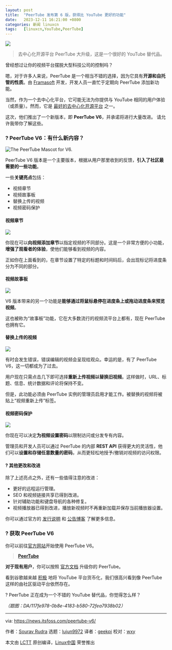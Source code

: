 ```yaml
---
layout: post
title:	"PeerTube 发布第 6 版，获得比 YouTube 更好的功能"
date:	2023-12-11 16:21:00 +0800 
categories:	新闻 linuxcn 
tags:	[linuxcn,YouTube,PeerTube]
---
```



![](/Asserts/Images//attachment/album/202312/11/162052hxs4n36n8881x46s.png)



> 
> 去中心化开源平台 PeerTube 大升级，这是一个很好的 YouTube 替代品。
> 
> 
> 


曾经想过让你的视频平台摆脱大型科技公司的控制吗？


嗯，对于许多人来说，PeerTube 是一个相当不错的选择，因为它具有**开源和自托管的性质**。由 [Framasoft](https://framasoft.org/en/) 开发，开发人员一直忙于定期向 PeerTube 添加新功能。


当然，作为一个去中心化平台，它可能无法为你提供与 YouTube 相同的用户体验（或质量）。然而，它是 [最好的去中心化开源平台](https://itsfoss.com/mainstream-social-media-alternaives/) 之一。


这次，他们推出了一个新版本，即 **PeerTube V6**，并承诺将进行大量改进。 请允许我带你了解这些。


### ? PeerTube V6：有什么新内容？


![The PeerTube Mascot for V6.](/Asserts/Images//attachment/album/202312/11/162124km3onzxmvbti64sx.png)


PeerTube V6 版本是一个主要版本，根据从用户那里收到的反馈，**引入了社区最需要的一些功能**。


一些**关键亮点**包括：


* 视频章节
* 视频故事板
* 替换上传的视频
* 视频密码保护


#### 视频章节


![](/Asserts/Images//attachment/album/202312/11/162125rb5pobbbb2400jjp.png)


你现在可以**向视频添加章节**以指定视频的不同部分。这是一个非常方便的小功能，**增强了观看者的体验**，使他们能够看到视频的内容。


正如你在上面看到的，在章节设置了特定的标题和时间码后，会出现标记将进度条分为不同的部分。


#### 视频故事板


![](/Asserts/Images//attachment/album/202312/11/162126djoupysapypyayhx.jpg)


V6 版本带来的另一个功能是**能够通过将鼠标悬停在进度条上或拖动进度条来预览视频**。


这也被称为“故事板”功能，它在大多数流行的视频流平台上都有，现在 PeerTube 也拥有它。


#### 替换上传的视频


![](/Asserts/Images//attachment/album/202312/11/162126r4kc4sq25l5485vu.png)


有时会发生错误，错误编辑的视频会呈现给观众。幸运的是，有了 PeerTube V6，这一切都成为了过去。


用户现在只需点击几下即可选择**重新上传视频以替换旧视频**。这样做时，URL、标题、信息、统计数据和评论将保持不变。


但是，此功能必须由 PeerTube 实例的管理员启用才能工作。被替换的视频将被贴上“视频重新上传”标签。


#### 视频密码保护


![](/Asserts/Images//attachment/album/202312/11/162127gti8tzfj2lq93atp.png)


你现在可以决定**为视频设置密码**以限制访问或分发专有内容。


管理员和开发人员可以通过 PeerTube 的内部 **REST API** 获得更大的灵活性，他们可以**设置和存储任意数量的密码**，从而更轻松地授予/撤销对视频的访问权限。


#### ?️ 其他更改和改进


除了上述亮点之外，还有一些值得注意的改进：


* 更好的远程运行管理。
* SEO 和视频链接共享已得到改进。
* 针对辅助功能和键盘导航的各种修复。
* 视频播放器已得到改进，播放新视频时不再重新加载并保存当前播放器设置。


你可以通过官方的 [发行说明](https://github.com/Chocobozzz/PeerTube/releases/tag/v6.0.0) 和 [公告博客](https://joinpeertube.org/news/release-6.0) 了解更多信息。


### ? 获取 PeerTube V6


你可以前往[官方网站](https://joinpeertube.org/)开始使用 PeerTube V6。



> 
> **[PeerTube](https://joinpeertube.org/)**
> 
> 
> 


**对于现有用户**，你可以按照 [官方文档](https://docs.joinpeertube.org/install/any-os) 升级你的 PeerTube。


看到谷歌越来越 [积极](https://news.itsfoss.com/youtube-firefox/) 地将 YouTube 平台货币化，我们很高兴看到像 PeerTube 这样的由社区驱动平台依然存在。


? PeerTube 正在成为一个不错的 YouTube 替代品，你觉得怎么样？


*（题图：DA/117fe978-0b8e-4183-b580-72fea7938b02）*




---


via: <https://news.itsfoss.com/peertube-v6/>


作者：[Sourav Rudra](https://news.itsfoss.com/author/sourav/) 选题：[lujun9972](https://github.com/lujun9972) 译者：[geekpi](https://github.com/geekpi) 校对：[wxy](https://github.com/wxy)


本文由 [LCTT](https://github.com/LCTT/TranslateProject) 原创编译，[Linux中国](https://linux.cn/) 荣誉推出
